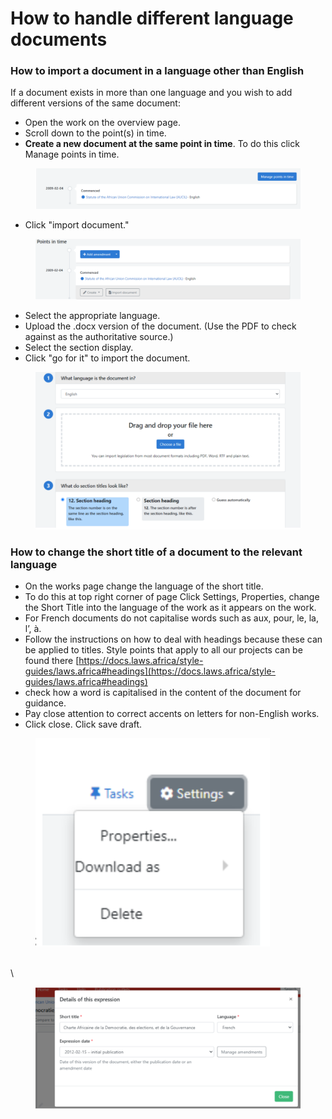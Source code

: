 # How to handle different language documents

### How to import a document in a language other than English

If a document exists in more than one language and you wish to add different versions of the same document:&#x20;

* Open the work on the overview page.
* Scroll down to the point(s) in time.
* **Create a new document at the same point in time**. To do this click Manage points in time.

<figure><img src="../.gitbook/assets/1.png" alt=""><figcaption></figcaption></figure>

* Click "import document."

<figure><img src="../.gitbook/assets/2.png" alt=""><figcaption></figcaption></figure>

* Select the appropriate language.
* Upload the .docx version of the document. (Use the PDF to check against as the authoritative source.)&#x20;
* Select the section display.
* Click "go for it" to import the document.

<figure><img src="../.gitbook/assets/3.png" alt=""><figcaption></figcaption></figure>

### How to change the short title of a document to the relevant language

* On the works page change the language of the short title.
* &#x20;To do this at top right corner of page Click Settings, Properties, change the Short Title into the language of the work as it appears on the work.&#x20;
* For French documents do not capitalise words such as aux, pour, le, la, l’, à.
* Follow the instructions on how to deal with headings because these can be applied to titles. Style points that apply to all our projects can be found there [https://docs.laws.africa/style-guides/laws.africa#headings](https://docs.laws.africa/style-guides/laws.africa#headings)
* check how a word is capitalised in the content of the document for guidance.
* &#x20;Pay close attention to correct accents on letters for non-English works.
* &#x20;Click close. Click save draft.

<figure><img src="../.gitbook/assets/4.png" alt=""><figcaption></figcaption></figure>

\
\


<figure><img src="../.gitbook/assets/5.png" alt=""><figcaption></figcaption></figure>

### &#x20;
